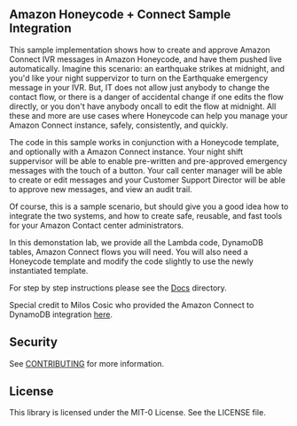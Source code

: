 ## Amazon Honeycode + Connect Sample Integration

This sample implementation shows how to create and approve Amazon Connect 
IVR messages in Amazon Honeycode, and have them pushed live automatically.
Imagine this scenario: an earthquake strikes at midnight, and you'd like your
night suppervizor to turn on the Earthquake emergency message in your IVR. 
But, IT does not allow just anybody to change the contact flow, or there 
is a danger of accidental change if one edits the flow directly, or you 
don't have anybody oncall to edit the flow at midnight. All these and more
are use cases where Honeycode can help you manage your Amazon Connect 
instance, safely, consistently, and quickly.

The code in this sample  works in conjunction with a Honeycode template, 
and optionally with a Amazon Connect instance. Your night shift suppervisor
will be able to enable pre-written and pre-approved emergency messages 
with the touch of a button. Your call center manager will be able to create
or edit messages and your Customer Support Director will be able to approve 
new messages, and view an audit trail.

Of course, this is a sample scenario, but should give you a good idea how 
to integrate the two systems, and how to create safe, reusable, and fast 
tools for your Amazon Contact center administrators. 

In this demonstation lab, we provide all the Lambda code, DynamoDB tables,
Amazon Connect flows you will need. You will also need a Honeycode template
and modify the code slightly to use the newly instantiated template.

For step by step instructions please see the [Docs](docs) directory.

Special credit to Milos Cosic who provided the Amazon Connect to DynamoDB
integration [here](https://aws.amazon.com/blogs/contact-center/build-multilingual-voice-experiences-in-amazon-connect/).

## Security

See [CONTRIBUTING](CONTRIBUTING.md#security-issue-notifications) for more information.

## License

This library is licensed under the MIT-0 License. See the LICENSE file.

